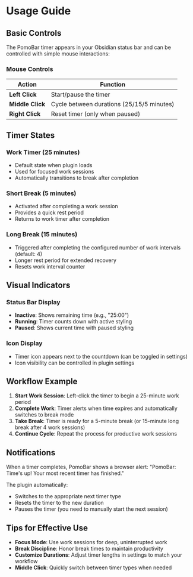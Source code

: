 # Usage Guide

## Basic Controls

The PomoBar timer appears in your Obsidian status bar and can be controlled with simple mouse interactions:

### Mouse Controls

| Action | Function |
|--------|----------|
| **Left Click** | Start/pause the timer |
| **Middle Click** | Cycle between durations (25/15/5 minutes) |
| **Right Click** | Reset timer (only when paused) |

## Timer States

### Work Timer (25 minutes)

- Default state when plugin loads
- Used for focused work sessions
- Automatically transitions to break after completion

### Short Break (5 minutes)

- Activated after completing a work session
- Provides a quick rest period
- Returns to work timer after completion

### Long Break (15 minutes)

- Triggered after completing the configured number of work intervals (default: 4)
- Longer rest period for extended recovery
- Resets work interval counter

## Visual Indicators

### Status Bar Display

- **Inactive**: Shows remaining time (e.g., "25:00")
- **Running**: Timer counts down with active styling
- **Paused**: Shows current time with paused styling

### Icon Display

- Timer icon appears next to the countdown (can be toggled in settings)
- Icon visibility can be controlled in plugin settings

## Workflow Example

1. **Start Work Session**: Left-click the timer to begin a 25-minute work period
2. **Complete Work**: Timer alerts when time expires and automatically switches to break mode
3. **Take Break**: Timer is ready for a 5-minute break (or 15-minute long break after 4 work sessions)
4. **Continue Cycle**: Repeat the process for productive work sessions

## Notifications

When a timer completes, PomoBar shows a browser alert: "PomoBar: Time's up! Your most recent timer has finished."

The plugin automatically:

- Switches to the appropriate next timer type
- Resets the timer to the new duration
- Pauses the timer (you need to manually start the next session)

## Tips for Effective Use

- **Focus Mode**: Use work sessions for deep, uninterrupted work
- **Break Discipline**: Honor break times to maintain productivity
- **Customize Durations**: Adjust timer lengths in settings to match your workflow
- **Middle Click**: Quickly switch between timer types when needed
